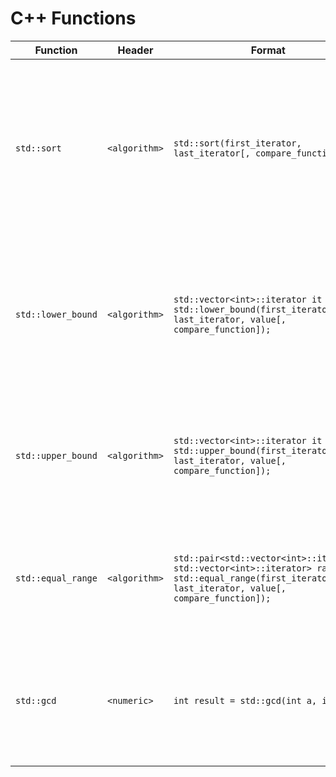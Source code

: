 # C++ Functions

| Function | Header | Format | Description |
|----------|--------|--------|-------------|
| `std::sort`         | `<algorithm>` | `std::sort(first_iterator, last_iterator[, compare_function]);` | Sorts the elements in a range defined by iterators in ascending order using a hybrid of quicksort, heapsort, and insertion sort (introsort). |
| `std::lower_bound`  | `<algorithm>` | `std::vector<int>::iterator it = std::lower_bound(first_iterator, last_iterator, value[, compare_function]);` | Returns the pointer to the first position where an element can be inserted in a sorted range to maintain order. |
| `std::upper_bound`  | `<algorithm>` | `std::vector<int>::iterator it = std::upper_bound(first_iterator, last_iterator, value[, compare_function]);` | Returns the pointer to the position just beyond the last occurrence of an element in a sorted range. |
| `std::equal_range`  | `<algorithm>` | `std::pair<std::vector<int>::iterator, std::vector<int>::iterator> range = std::equal_range(first_iterator, last_iterator, value[, compare_function]);` | Returns pointers the subrange of elements that are equal to the given value in a sorted range. |
| `std::gcd`          |	`<numeric>`   | `int result = std::gcd(int a, int b);` | Computes the greatest common divisor (GCD) of two integers using the Euclidean algorithm. |